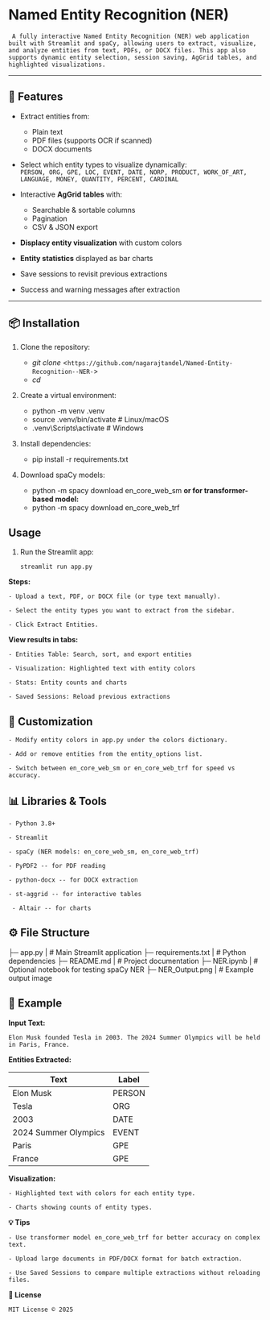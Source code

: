 # Named Entity Recognition (NER) 

` A fully interactive Named Entity Recognition (NER) web application built with Streamlit and spaCy, allowing users to extract, visualize, and analyze entities from text, PDFs, or DOCX files. This app also supports dynamic entity selection, session saving, AgGrid tables, and highlighted visualizations.`

---

## 🚀 Features

- Extract entities from:
  - Plain text  
  - PDF files (supports OCR if scanned)  
  - DOCX documents  

- Select which entity types to visualize dynamically:  
  `PERSON, ORG, GPE, LOC, EVENT, DATE, NORP, PRODUCT, WORK_OF_ART, LANGUAGE, MONEY, QUANTITY, PERCENT, CARDINAL`  

- Interactive **AgGrid tables** with:
  - Searchable & sortable columns  
  - Pagination  
  - CSV & JSON export  

- **Displacy entity visualization** with custom colors  
- **Entity statistics** displayed as bar charts  
- Save sessions to revisit previous extractions  
- Success and warning messages after extraction  

---

## 📦 Installation

1. Clone the repository:

    - *git clone* <`https://github.com/nagarajtandel/Named-Entity-Recognition--NER-`>
    - *cd* <your-repo-folder>


2. Create a virtual environment:

    - python -m venv .venv
    - source .venv/bin/activate    # Linux/macOS
    - .venv\Scripts\activate       # Windows


3. Install dependencies:

    - pip install -r requirements.txt


4. Download spaCy models:

    - python -m spacy download en_core_web_sm
      **or for transformer-based model:** 
    - python -m spacy download en_core_web_trf

## Usage

1. Run the Streamlit app:

   `streamlit run app.py`

**Steps:**

    - Upload a text, PDF, or DOCX file (or type text manually).

    - Select the entity types you want to extract from the sidebar.

    - Click Extract Entities.

**View results in tabs:**

    - Entities Table: Search, sort, and export entities

    - Visualization: Highlighted text with entity colors

    - Stats: Entity counts and charts

    - Saved Sessions: Reload previous extractions

## 🎨 Customization

    - Modify entity colors in app.py under the colors dictionary.

    - Add or remove entities from the entity_options list.

    - Switch between en_core_web_sm or en_core_web_trf for speed vs     accuracy.

## 📊 Libraries & Tools

    - Python 3.8+

    - Streamlit

    - spaCy (NER models: en_core_web_sm, en_core_web_trf)

    - PyPDF2 -- for PDF reading

    - python-docx -- for DOCX extraction

    - st-aggrid -- for interactive tables

     - Altair -- for charts

## ⚙️ File Structure

├─ app.py            | # Main Streamlit application
├─ requirements.txt  | # Python dependencies
├─ README.md         | # Project documentation
├─ NER.ipynb         | # Optional notebook for testing spaCy NER
├─ NER_Output.png    | # Example output image

## 📝 Example

**Input Text:**

`Elon Musk founded Tesla in 2003. The 2024 Summer Olympics will be held in Paris, France. `  


**Entities Extracted:**

| Text                 | Label  |
|----------------------|--------|
| Elon Musk            | PERSON |
| Tesla                | ORG    |
| 2003                 | DATE   |
| 2024 Summer Olympics | EVENT  |
| Paris                | GPE    |
| France               | GPE    |

**Visualization:**

    - Highlighted text with colors for each entity type.

    - Charts showing counts of entity types.

**💡 Tips**

    - Use transformer model en_core_web_trf for better accuracy on complex text.

    - Upload large documents in PDF/DOCX format for batch extraction.

    - Use Saved Sessions to compare multiple extractions without reloading files.

**📜 License**

`MIT License © 2025`


